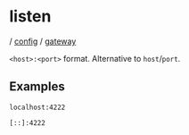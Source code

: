 # listen

/ [config](/reference/config/index.md) / [gateway](/reference/config/config/gateway/index.md) 

`<host>:<port>` format. Alternative to `host`/`port`.

## Examples

```
localhost:4222
```
```
[::]:4222
```

